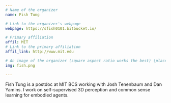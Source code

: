```yaml
---
# Name of the organizer
name: Fish Tung

# Link to the organizer's webpage
webpage: https://sfish0101.bitbucket.io/

# Primary affiliation
affil: MIT
# Link to the primary affiliation
affil_link: http://www.mit.edu

# An image of the organizer (square aspect ratio works the best) (place in the `assets/img/organizers` directory)
img: fish.png

---
```


Fish Tung is a postdoc at MIT BCS working with Josh Tenenbaum and Dan Yamins. I work on self-supervised 3D perception and common sense learning for embodied agents.
